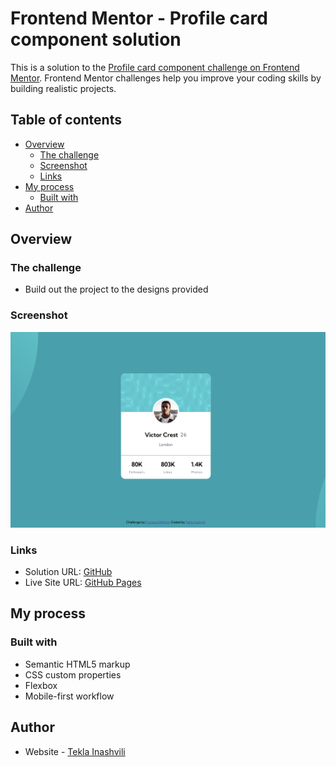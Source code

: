 # Frontend Mentor - Profile card component solution

This is a solution to the [Profile card component challenge on Frontend Mentor](https://www.frontendmentor.io/challenges/profile-card-component-cfArpWshJ). Frontend Mentor challenges help you improve your coding skills by building realistic projects. 

## Table of contents

- [Overview](#overview)
  - [The challenge](#the-challenge)
  - [Screenshot](#screenshot)
  - [Links](#links)
- [My process](#my-process)
  - [Built with](#built-with)
- [Author](#author)

## Overview

### The challenge

- Build out the project to the designs provided

### Screenshot

![](./images/Screen%20Shot%202022-10-08%20at%2010.38.40%20PM.png)

### Links

- Solution URL: [GitHub](https://github.com/tekla900/profile-card-component)
- Live Site URL: [GitHub Pages](https://tekla900.github.io/profile-card-component/)

## My process

### Built with

- Semantic HTML5 markup
- CSS custom properties
- Flexbox
- Mobile-first workflow

## Author

- Website - [Tekla Inashvili](https://www.linkedin.com/in/tekla-inashvili-b95594232/)